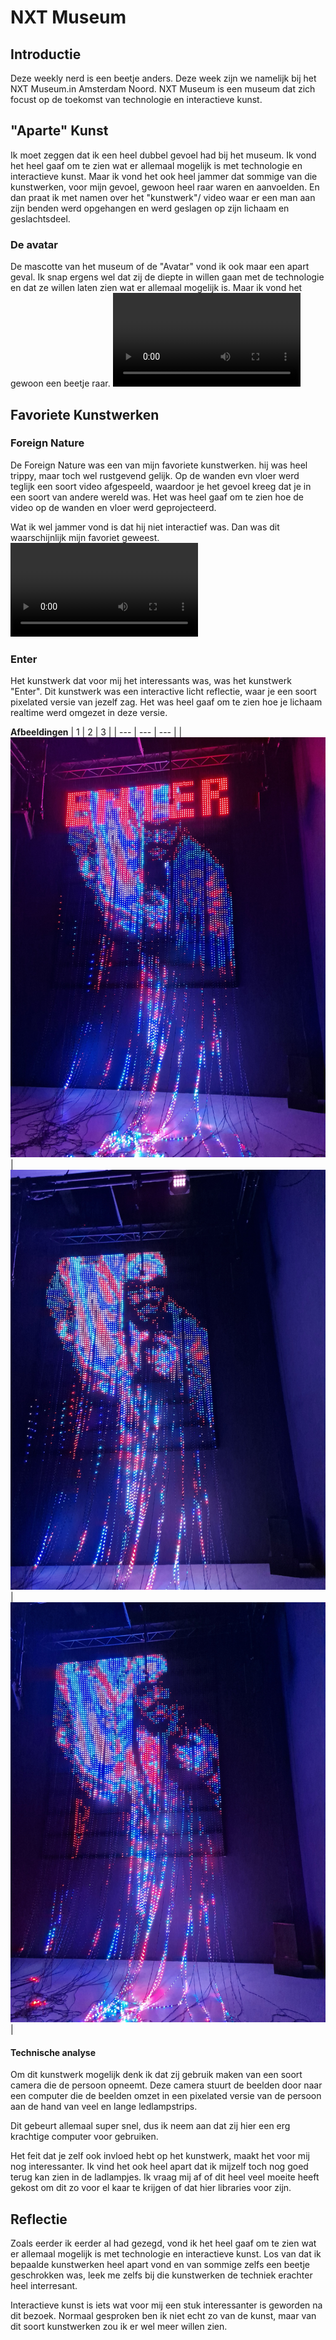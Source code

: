 # NXT Museum

## Introductie
Deze weekly nerd is een beetje anders. Deze week zijn we namelijk bij het NXT Museum.in Amsterdam Noord.
NXT Museum is een museum dat zich focust op de toekomst van technologie en interactieve kunst.

## "Aparte" Kunst
Ik moet zeggen dat ik een heel dubbel gevoel had bij het museum. Ik vond het heel gaaf om te zien wat er allemaal mogelijk is met technologie en interactieve kunst. Maar ik vond het ook heel jammer dat sommige van die kunstwerken, voor mijn gevoel, gewoon heel raar waren en aanvoelden. En dan praat ik met namen over het "kunstwerk"/ video waar er een man aan zijn benden werd opgehangen en werd geslagen op zijn lichaam en geslachtsdeel. 


### De avatar
De mascotte van het museum of de "Avatar" vond ik ook maar een apart geval. Ik snap ergens wel dat zij de diepte in willen gaan met de technologie en dat ze willen laten zien wat er allemaal mogelijk is. Maar ik vond het gewoon een beetje raar.
<video src="../videos/avatar.mp4" controls title="De Avatar"></video>

## Favoriete Kunstwerken

### Foreign Nature
De Foreign Nature was een van mijn favoriete kunstwerken. hij was heel trippy, maar toch wel rustgevend gelijk. Op de wanden evn vloer werd teglijk een soort video afgespeeld, waardoor je het gevoel kreeg dat je in een soort van andere wereld was. Het was heel gaaf om te zien hoe de video op de wanden en vloer werd geprojecteerd.

Wat ik wel jammer vond is dat hij niet interactief was. Dan was dit waarschijnlijk mijn favoriet geweest.
<video src="../videos/relax-room.mp4" controls title="De Relax room"></video>


### Enter
Het kunstwerk dat voor mij het interessants was, was het kunstwerk "Enter". Dit kunstwerk was een interactive licht reflectie, waar je een soort pixelated versie van jezelf zag. Het was heel gaaf om te zien hoe je lichaam realtime werd omgezet in deze versie.

**Afbeeldingen**
| 1 | 2 | 3 |
| --- | --- | --- |
| ![Enter 1](../images/enter1.jpg) | ![Enter 2](../images/enter2.jpg) | ![Enter 3](../images/enter3.jpg) |


#### Technische analyse 
Om dit kunstwerk mogelijk denk ik dat zij gebruik maken van een soort camera die de persoon opneemt. Deze camera stuurt de beelden door naar een computer die de beelden omzet in een pixelated versie van de persoon aan de hand van veel en lange ledlampstrips.

Dit gebeurt allemaal super snel, dus ik neem aan dat zij hier een erg krachtige computer voor gebruiken.

Het feit dat je zelf ook invloed hebt op het kunstwerk, maakt het voor mij nog interessanter. Ik vind het ook heel apart dat ik mijzelf toch nog goed terug kan zien in de ladlampjes. Ik vraag mij af of dit heel veel moeite heeft gekost om dit zo voor el kaar te krijgen of dat hier libraries voor zijn.

## Reflectie 
Zoals eerder ik eerder al had gezegd, vond ik het heel gaaf om te zien wat er allemaal mogelijk is met technologie en interactieve kunst. Los van dat ik bepaalde kunstwerken heel apart vond en van sommige zelfs een beetje geschrokken was, leek me zelfs bij die kunstwerken de techniek erachter heel interresant.

Interactieve kunst is iets wat voor mij een stuk interessanter is geworden na dit bezoek. Normaal gesproken ben ik niet echt zo van de kunst, maar van dit soort kunstwerken zou ik er wel meer willen zien.






